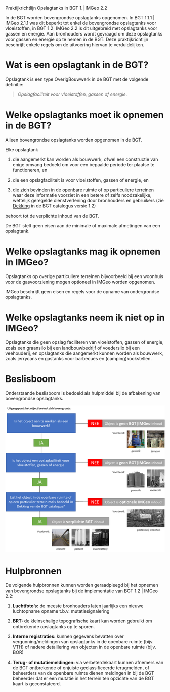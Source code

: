 Praktijkrichtlijn Opslagtanks in BGT 1.\| IMGeo 2.2

In de BGT worden bovengrondse opslagtanks opgenomen. In BGT 1.1.1 \| IMGeo 2.1.1
was dit beperkt tot enkel de bovengrondse opslagtanks voor vloeistoffen, in BGT
1.2\| IMGeo 2.2 is dit uitgebreid met opslagtanks voor gassen en energie. Aan
bronhouders wordt gevraagd om deze opslagtanks voor gassen en energie op te
nemen in de BGT. Deze praktijkrichtlijn beschrijft enkele regels om de
uitvoering hiervan te verduidelijken.

Wat is een opslagtank in de BGT?
================================

Opslagtank is een type OverigBouwwerk in de BGT met de volgende definitie:

>   *Opslagfaciliteit voor vloeistoffen, gassen of energie.*

Welke opslagtanks moet ik opnemen in de BGT?
============================================

Alleen bovengrondse opslagtanks worden opgenomen in de BGT.

Elke opslagtank

1.  die aangemerkt kan worden als bouwwerk, ofwel een constructie van enige
    omvang bedoeld om voor een bepaalde periode ter plaatse te functioneren, en

2.  die een opslagfaciliteit is voor vloeistoffen, gassen of energie, en

3.  die zich bevinden in de openbare ruimte of op particuliere terreinen waar
    deze informatie voorziet in een betere of zelfs noodzakelijke, wettelijk
    geregelde dienstverlening door bronhouders en gebruikers (zie
    [Dekking](https://docs.geostandaarden.nl/imgeo/catalogus/bgt/#dekking) in de
    BGT catalogus versie 1.2)

behoort tot de verplichte inhoud van de BGT.

De BGT stelt geen eisen aan de minimale of maximale afmetingen van een
opslagtank.

Welke opslagtanks mag ik opnemen in IMGeo?
==========================================

Opslagtanks op overige particuliere terreinen bijvoorbeeld bij een woonhuis voor
de gasvoorziening mogen optioneel in IMGeo worden opgenomen.

IMGeo beschrijft geen eisen en regels voor de opname van ondergrondse
opslagtanks.

Welke opslagtanks neem ik niet op in IMGeo?
===========================================

Opslagtanks die geen opslag faciliteren van vloeistoffen, gassen of energie,
zoals een graansilo bij een landbouwbedrijf of voedersilo bij een veehouderij,
en opslagtanks die aangemerkt kunnen worden als bouwwerk, zoals jerrycans en
gastanks voor barbecues en (camping)kookstellen.

Beslisboom
==========

Onderstaande beslisboom is bedoeld als hulpmiddel bij de afbakening van
bovengrondse opslagtanks.

![](media/507a50d91d43ff102505c9a8257ece79.png)

Hulpbronnen
===========

De volgende hulpbronnen kunnen worden geraadpleegd bij het opnemen van
bovengrondse opslagtanks bij de implementatie van BGT 1.2 \| IMGeo 2.2:

1.  **Luchtfoto’s:** de meeste bronhouders laten jaarlijks een nieuwe
    luchtopname opname t.b.v. mutatiesignalering

2.  **BRT:** de kleinschalige topografische kaart kan worden gebruikt om
    ontbrekende opslagtanks op te sporen.

3.  **Interne registraties:** kunnen gegevens bevatten over vergunning/meldingen
    van opslagtanks in de openbare ruimte (bijv. VTH) of nadere detaillering van
    objecten in de openbare ruimte (bijv. BOR)

4.  **Terug- of mutatiemeldingen:** via verbeterdekaart kunnen afnemers van de
    BGT ontbrekende of onjuiste geclassificeerde terugmelden, of beheerders van
    de openbare ruimte dienen meldingen in bij de BGT beheerder dat er een
    mutatie in het terrein ten opzichte van de BGT kaart is geconstateerd.
